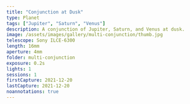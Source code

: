 ```yaml
---
title: "Conjunction at Dusk"
type: Planet
tags: ["Jupiter", "Saturn", "Venus"]
description: A conjunction of Jupiter, Saturn, and Venus at dusk.
image: /assets/images/gallery/multi-conjunction/thumb.jpg
telescope: Sony ILCE-6300
length: 16mm
aperture: 4mm
folder: multi-conjunction
exposure: 0.2s
lights: 1
sessions: 1
firstCapture: 2021-12-20 
lastCapture: 2021-12-20
noannotations: true
---
```

